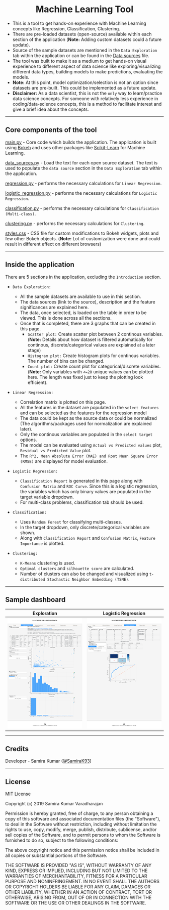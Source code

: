 # <center> Machine Learning Tool </center>

- This is a tool to get hands-on experience with Machine Learning concepts like Regression, Classification, Clustering.
- There are pre-loaded datasets (open-source) available within each section of the application (**Note:** Adding custom datasets could a future update).
- Source of the sample datasets are mentioned in the `Data Exploration` tab within the application or can be found in the [Data sources](Data/data_sources.csv) file.
- The tool was built to make it as a medium to get hands-on visual experience to different aspect of data science like exploring/visualizing different data types, building models to make predictions, evaluating the models.
- **Note:** At this point, model optimization/selection is not an option since datasets are pre-built. This could be implemented as a future update.
- **Disclaimer:** As a data scientist, this is not the `only` way to learn/practice data science concepts. For someone with relatively less experience in coding/data-science concepts, this is a method to facilitate interest and give a brief idea about the concepts.

---

## Core components of the tool

[main.py](main.py) - Core code which builds the application. The application is built using [Bokeh](https://docs.bokeh.org/en/latest/) and uses other packages like [Scikit-Learn](https://scikit-learn.org/stable/) for Machine Learning.

[data_sources.py](data_sources.py) - Load the text for each open source dataset. The text is used to populate the `data source` section in the `Data Exploration` tab within the application. 

[regression.py](regression.py) - performs the necessary calculations for `Linear Regression`.

[logistic_regression.py](logistic_regression.py) - performs the necessary calculations for `Logistic Regression`.

[classification.py](classification.py) - performs the necessary calculations for `Classification (Multi-class)`.

[clustering.py](clustering.py) - performs the necessary calculations for `Clustering`.

[styles.css](templates/styles.css) - CSS file for custom modifications to Bokeh widgets, plots and few other Bokeh objects. (**Note:** Lot of customization were done and could result in different effect on different browsers)

---

## Inside the application

There are 5 sections in the application, excluding the `Introduction` section.

- `Data Exploration:`

    - All the sample datasets are available to use in this section.
    - The data sources (link to the source), description and the feature significances are explained here.
    - The data, once selected, is loaded on the table in order to be viewed. This is done across all the sections.
    - Once that is completed, there are 3 graphs that can be created in this page. 
        - `Scatter plot:` Create scatter plot between 2 continous variables. (**Note:** Details about how dataset is filtered automatically for continous, discrete/categorical values are explained at a later stage)
        - `Histogram plot:` Create histogram plots for continous variables. The number of bins can be changed.
        - `Count plot:` Create count plot for categorical/discrete variables. (**Note:** Only variables with `<=20` unique values can be plotted here. The length was fixed just to keep the plotting look efficient).

- `Linear Regression:`

    - Correlation matrix is plotted on this page.
    - All the features in the dataset are populated in the `select features` and can be selected as the features for the regression model
    - The data could be kept as the source data or could be normalized (The algorithms/packages used for normalization are explained later).
    - Only the continous variables are populated in the `select target` options.
    - The model can be evaluated using `Actual vs Predicted values` plot, `Residual vs Predicted Value` plot.
    - The `R^2, Mean Absolute Error (MAE) and Root Mean Square Error (RMSE)` are displayed for model evaluation.

- `Logistic Regression:`

    - `Classification Report` is generated in this page along with `Confusion Matrix` and `ROC Curve`.
    Since this is a logistic regression, the variables which has only binary values are populated in the target variable dropdown. 
    - For multi-class problems, classification tab should be used.

- `Classification:`

    - Uses `Random Forest` for classifying multi-classes.
    - In the target dropdown, only discrete/categorical variables are shown.
    - Along with `Classification Report` and `Confusion Matrix`, `Feature Importance` is plotted.

- `Clustering:`

    - `K-Means` clustering is used.
    - `Optimal clusters` and `silhouette score` are calculated.
    - Number of clusters can also be changed and visualized using `t-distributed Stochastic Neighbor Embedding (TSNE)`.

---

## Sample dashboard

Exploration |  Logistic Regression
:-------------------------:|:-------------------------:
<img src="./images/exploration.png" width="300" height="350" />  |  <img src="./images/logistic.png" width="300" height="350" /> 

---

## Credits

Developer - Samira Kumar ([@SamiraK93](https://twitter.com/Samirak93))

---

## License

MIT License

Copyright (c) 2019 Samira Kumar Varadharajan

Permission is hereby granted, free of charge, to any person obtaining a copy
of this software and associated documentation files (the "Software"), to deal
in the Software without restriction, including without limitation the rights
to use, copy, modify, merge, publish, distribute, sublicense, and/or sell
copies of the Software, and to permit persons to whom the Software is
furnished to do so, subject to the following conditions:

The above copyright notice and this permission notice shall be included in all
copies or substantial portions of the Software.

THE SOFTWARE IS PROVIDED "AS IS", WITHOUT WARRANTY OF ANY KIND, EXPRESS OR
IMPLIED, INCLUDING BUT NOT LIMITED TO THE WARRANTIES OF MERCHANTABILITY,
FITNESS FOR A PARTICULAR PURPOSE AND NONINFRINGEMENT. IN NO EVENT SHALL THE
AUTHORS OR COPYRIGHT HOLDERS BE LIABLE FOR ANY CLAIM, DAMAGES OR OTHER
LIABILITY, WHETHER IN AN ACTION OF CONTRACT, TORT OR OTHERWISE, ARISING FROM,
OUT OF OR IN CONNECTION WITH THE SOFTWARE OR THE USE OR OTHER DEALINGS IN THE
SOFTWARE.